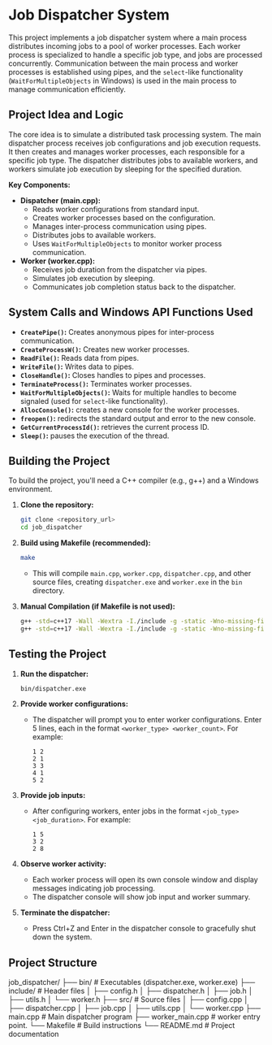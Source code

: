 # Job Dispatcher System

This project implements a job dispatcher system where a main process distributes incoming jobs to a pool of worker processes. Each worker process is specialized to handle a specific job type, and jobs are processed concurrently. Communication between the main process and worker processes is established using pipes, and the `select`-like functionality (`WaitForMultipleObjects` in Windows) is used in the main process to manage communication efficiently.

## Project Idea and Logic

The core idea is to simulate a distributed task processing system. The main dispatcher process receives job configurations and job execution requests. It then creates and manages worker processes, each responsible for a specific job type. The dispatcher distributes jobs to available workers, and workers simulate job execution by sleeping for the specified duration.

**Key Components:**

- **Dispatcher (main.cpp):**
  - Reads worker configurations from standard input.
  - Creates worker processes based on the configuration.
  - Manages inter-process communication using pipes.
  - Distributes jobs to available workers.
  - Uses `WaitForMultipleObjects` to monitor worker process communication.
- **Worker (worker.cpp):**
  - Receives job duration from the dispatcher via pipes.
  - Simulates job execution by sleeping.
  - Communicates job completion status back to the dispatcher.

## System Calls and Windows API Functions Used

- **`CreatePipe()`:** Creates anonymous pipes for inter-process communication.
- **`CreateProcessW()`:** Creates new worker processes.
- **`ReadFile()`:** Reads data from pipes.
- **`WriteFile()`:** Writes data to pipes.
- **`CloseHandle()`:** Closes handles to pipes and processes.
- **`TerminateProcess()`:** Terminates worker processes.
- **`WaitForMultipleObjects()`:** Waits for multiple handles to become signaled (used for `select`-like functionality).
- **`AllocConsole()`:** creates a new console for the worker processes.
- **`freopen()`:** redirects the standard output and error to the new console.
- **`GetCurrentProcessId()`:** retrieves the current process ID.
- **`Sleep()`:** pauses the execution of the thread.

## Building the Project

To build the project, you'll need a C++ compiler (e.g., g++) and a Windows environment.

1.  **Clone the repository:**

    ```bash
    git clone <repository_url>
    cd job_dispatcher
    ```

2.  **Build using Makefile (recommended):**

    ```bash
    make
    ```

    - This will compile `main.cpp`, `worker.cpp`, `dispatcher.cpp`, and other source files, creating `dispatcher.exe` and `worker.exe` in the `bin` directory.

3.  **Manual Compilation (if Makefile is not used):**

    ```bash
    g++ -std=c++17 -Wall -Wextra -I./include -g -static -Wno-missing-field-initializers -MMD -MP src/worker.cpp src/utils.cpp src/dispatcher.cpp src/config.cpp src/job.cpp main.cpp -o bin/dispatcher.exe -lkernel32 -luser32 -Wl,-subsystem,console
    g++ -std=c++17 -Wall -Wextra -I./include -g -static -Wno-missing-field-initializers -MMD -MP worker_main.cpp src/utils.cpp src/worker.cpp -o bin/worker.exe -lkernel32 -luser32 -Wl,-subsystem,console
    ```

## Testing the Project

1.  **Run the dispatcher:**

    ```bash
    bin/dispatcher.exe
    ```

2.  **Provide worker configurations:**

    - The dispatcher will prompt you to enter worker configurations. Enter 5 lines, each in the format `<worker_type> <worker_count>`. For example:

      ```
      1 2
      2 1
      3 3
      4 1
      5 2
      ```

3.  **Provide job inputs:**

    - After configuring workers, enter jobs in the format `<job_type> <job_duration>`. For example:

      ```
      1 5
      3 2
      2 8
      ```

4.  **Observe worker activity:**

    - Each worker process will open its own console window and display messages indicating job processing.
    - The dispatcher console will show job input and worker summary.

5.  **Terminate the dispatcher:**

    - Press Ctrl+Z and Enter in the dispatcher console to gracefully shut down the system.

## Project Structure

job_dispatcher/
├── bin/ # Executables (dispatcher.exe, worker.exe)
├── include/ # Header files
│ ├── config.h
│ ├── dispatcher.h
│ ├── job.h
│ ├── utils.h
│ └── worker.h
├── src/ # Source files
│ ├── config.cpp
│ ├── dispatcher.cpp
│ ├── job.cpp
│ ├── utils.cpp
│ └── worker.cpp
├── main.cpp # Main dispatcher program
├── worker_main.cpp # worker entry point.
└── Makefile # Build instructions
└── README.md # Project documentation
